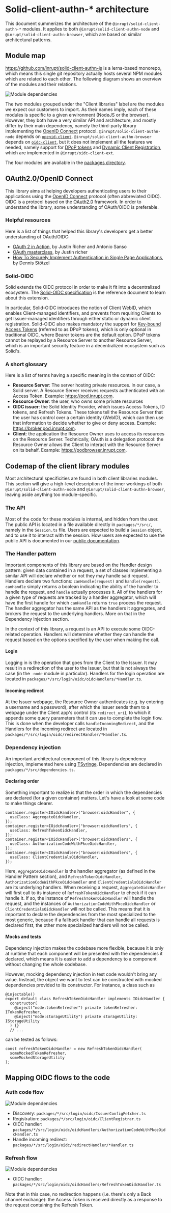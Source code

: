 # Solid-client-authn-* architecture

This document summerizes the architecture of the `@inrupt/solid-client-authn-*`
modules. It applies to both `@inrupt/solid-client-authn-node` and `@inrupt/solid-client-authn-browser`, 
which are based on similar architectural patterns.

## Module map

https://github.com/inrupt/solid-client-authn-js is a lerna-based monorepo, which
means this single git repository actually hosts several NPM modules which are
related to each other. The following diagram shows an overview of the modules and their relations.

![Module dependencies](./documentation/diagrams/module_map.svg)

The two modules grouped under the "Client libraries" label are the
modules we expect our customers to import. As their names imply, each  of these modules is specific to a given environment (NodeJS or the browser). However, they both have a very similar API and architecture, and mostly
differ by their main dependency, namely the third-party library implementing the [OpenID Connect](https://openid.net/specs/openid-connect-core-1_0.html) protocol. `@inrupt/solid-client-authn-node` depends on [`openid-client`](https://github.com/panva/node-openid-client/). `@inrupt/solid-client-authn-browser` depends on [`oidc-client`](https://github.com/IdentityModel/oidc-client-js), but it does not implement all the features we needed, namely support for [DPoP tokens](https://tools.ietf.org/html/draft-ietf-oauth-dpop-01) and [Dynamic Client Registration](https://openid.net/specs/openid-connect-registration-1_0.html), which are implemented in `@inrupt/oidc-client-ext`.

The four modules are available in the [packages directory](./packages).

## OAuth2.0/OpenID Connect

This library aims at helping developers authenticating users to their applications using the [OpenID Connect](https://openid.net/specs/openid-connect-core-1_0.html) protocol (often abbreviated OIDC). OIDC is a protocol based on the [OAuth2.0](https://tools.ietf.org/html/rfc6749) framework. In order to understand the library, some understanding of OAuth/OIDC is preferable.

### Helpful resources

Here is a list of things that helped this library's developers get a better understanding of OAuth/OIDC: 
- [OAuth 2 in Action](https://www.manning.com/books/oauth-2-in-action), by Justin Richer and Antonio Sanso
- [OAuth masterclass](https://www.youtube.com/watch?v=egfyV2NV9Mw), by Justin richer
- [How To Securely Implement Authentication in Single Page Applications](https://betterprogramming.pub/how-to-securely-implement-authentication-in-single-page-applications-670534da746f), by Dennis Stötzel

### Solid-OIDC

Solid extends the OIDC protocol in order to make it fit into a decentralized ecosystem. 
The [Solid-OIDC specification](https://solid.github.io/authentication-panel/solid-oidc/) 
is the reference document to learn about this extension.

In particular, Solid-OIDC introduces the notion of Client WebID, which enables
Client-managed identifiers, and prevents from requiring Clients to get Issuer-managed
identifiers through either static or dynamic client registration. Solid-OIDC also
makes mandatory the support for [Key-bound Access Tokens](https://tools.ietf.org/html/draft-fett-oauth-dpop-04)
(referred to as DPoP tokens), which is only optional in traditional OIDC, where
Bearer tokens are the default option. DPoP tokens cannot be replayed by a Resource
Server to another Resource Server, which is an important security feature in a
decentralized ecosystem such as Solid's.

### A short glossary

Here is a list of terms having a specific meaning in the context of OIDC:
- **Resource Server**: The server hosting private resources. In our case, a Solid
server. A Resource Server receives requests authenticated with an Access Token.
Example: https://pod.inrupt.com. 
- **Resource Owner**: the user, who owns some private resources 
- **OIDC issuer**: the Solid Identity Provider, which issues Access Tokens, ID
tokens, and Refresh Tokens. These tokens tell the Resource Server that the user
has control over a certain identity (WebID), which can then use that information
to decide whether to give or deny access. Example: https://broker.pod.inrupt.com.
- **Client**: the application the Resource Owner uses to access its resources on
the Resource Server. Technically, OAuth is a delegation protocol: the Resource
Owner allows the Client to interact with the Resource Server on its behalf. Example:
https://podbrowser.inrupt.com.

## Codemap of the client library modules

Most architectural specificities are found in both client libraries modules. This section will give a high-level description of the inner workings of both `@inrupt/solid-client-authn-node` and `@inrupt/solid-client-authn-browser`, leaving aside anything too module-specific.

### The API

Most of the code for these modules is internal, and hidden from the user. The public API is located in a file available directly in `packages/*/src/`, namely in the `Session.ts` file. Users are expected to build a `Session` object, and to use it to interact with the session. How users are expected to use the public API is documented in our [public documentation](https://docs.inrupt.com/developer-tools/javascript/client-libraries/tutorial/authenticate/).

### The Handler pattern

Important components of this library are based on the Handler design pattern: given data contained in a request, a set of classes implementing a similar API will declare whether or not they may handle said request. Handlers declare two functions: `canHandle(request)` and `handle(request)`. `canHandle` simply returns a boolean indicating the ability of the handler to handle the request, and `handle` actually processes it. All of the handlers for a given type of requests are tracked by a handler aggregator, which will have the first handle for which `canHandle` returns `true` process the request. The handler aggregator has the same API as the handlers it aggregates, and brokers the request to the underlying handlers. More on that in the Dependency Injection section.

In the context of this library, a request is an API to execute some OIDC-related operation. Handlers will determine whether they can handle the request based on the options specified by the user when making the call.

#### Login

Logging in is the operation that goes from the Client to the Issuer. It may result in a redirection of the user to the Issuer, but that is not always the case (in the `-node` module in particular). Handlers for the login operation are located in `packages/*/src/login/oidc/oidcHandlers/*Handler.ts`.

#### Incoming redirect

At the Issuer webpage, the Resource Owner authenticates (e.g. by entering a username and a password), after which the Issuer sends them to a webpage under the Client app's control (its `redirect_uri`), to which it appends some query parameters that it can use to complete the login flow. This is done when the developer calls `handleIncomingRedirect`, and the Handlers for the incoming redirect are located in `packages/*/src/login/oidc/redirectHandler/*Handler.ts`.

### Dependency injection

An important architectural component of this library is dependency injection, implemented here using [TSyringe](https://github.com/Microsoft/tsyringe). Dependencies are declared in `packages/*/src/dependencies.ts`.

#### Declaring order

Something important to realize is that the order in which the dependencies are declared (for a given container) matters. Let's have a look at some code to make things clearer.

```
container.register<IOidcHandler>("browser:oidcHandler", {
  useClass: AggregateOidcHandler,
});
container.register<IOidcHandler>("browser:oidcHandlers", {
  useClass: RefreshTokenOidcHandler,
});
container.register<IOidcHandler>("browser:oidcHandlers", {
  useClass: AuthorizationCodeWithPkceOidcHandler,
});
container.register<IOidcHandler>("browser:oidcHandlers", {
  useClass: ClientCredentialsOidcHandler,
});
```

Here, `AggregateOidcHandler` is the handler aggregator (as defined in the Handler Pattern section), and `RefreshTokenOidcHandler`, `AuthorizationCodeWithPkceOidcHandler` and `ClientCredentialsOidcHandler` are its underlying handlers. When receiving a request, `AggregateOidcHandler` will first call to its instance of `RefreshTokenOidcHandler` to check if it can handle it. If so, the instance of `RefreshTokenOidcHandler` will handle the request, and the instances of `AuthorizationCodeWithPkceOidcHandler` or `ClientCredentialsOidcHandler` will not be called. This means that it is important to declare the dependencies from the most specialized to the most generic, because if a fallback handler that can handle all requests is declared first, the other more specialized handlers will not be called.

#### Mocks and tests

Dependency injection makes the codebase more flexible, because it is only at runtime that each component will be presented with the dependencies it declared, which means it is easier to add a dependency to a component without changing the whole codebase.

However, mocking dependency injection in test code wouldn't bring any value. Instead, the object we want to test can be constructed with mocked dependencies provided to its constructor. For instance, a class such as

```
@injectable()
export default class RefreshTokenOidcHandler implements IOidcHandler {
  constructor(
    @inject("node:tokenRefresher") private tokenRefresher: ITokenRefresher,
    @inject("node:storageUtility") private storageUtility: IStorageUtility
  ) {}
  // ...
```

can be tested as follows: 
```
const refreshTokenOidcHandler = new RefreshTokenOidcHandler(
  someMockedTokenRefresher,
  someMockedStorageUtility
);
```

## Mapping OIDC flows to the code

### Auth code flow

![Module dependencies](./documentation/diagrams/auth_code_flow.svg)

- Discovery: `packages/*/src/login/oidc/IssuerConfigFetcher.ts`
- Registration: `packages/*/src/login/oidc/ClientRegistrar.ts`
- OIDC handler: `packages/*/src/login/oidc/oidcHandlers/AuthorizationCodeWithPkceOidcHandler.ts`
- Handle incoming redirect: `packages/*/src/login/oidc/redirectHandler/*Handler.ts`

### Refresh flow

![Module dependencies](./documentation/diagrams/refresh_flow.svg)

- OIDC handler: `packages/*/src/login/oidc/oidcHandlers/RefreshTokenOidcHandler.ts`

Note that in this case, no redirection happens (i.e. there's only a Back channel exchange): the Access Token is received directly
as a response to the request containing the Refresh Token.
